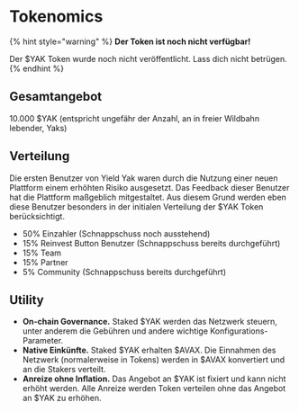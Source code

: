 # Tokenomics

{% hint style="warning" %}
**Der Token ist noch nicht verfügbar!**

Der $YAK Token wurde noch nicht veröffentlicht. Lass dich nicht betrügen.
{% endhint %}

## Gesamtangebot

10.000 $YAK \(entspricht ungefähr der Anzahl, an in freier Wildbahn lebender, Yaks\)

## Verteilung

Die ersten Benutzer von Yield Yak waren durch die Nutzung einer neuen Plattform einem erhöhten Risiko ausgesetzt. Das Feedback dieser Benutzer hat die Plattform maßgeblich mitgestaltet. Aus diesem Grund werden eben diese Benutzer besonders in der initialen Verteilung der $YAK Token berücksichtigt.

* 50% Einzahler \(Schnappschuss noch ausstehend\)
* 15% Reinvest Button Benutzer \(Schnappschuss bereits durchgeführt\)
* 15% Team
* 15% Partner
* 5% Community \(Schnappschuss bereits durchgeführt\)

## Utility

* **On-chain Governance.** Staked $YAK werden das Netzwerk steuern,  unter anderem die Gebühren und andere wichtige Konfigurations-Parameter.
* **Native Einkünfte.** Staked $YAK erhalten $AVAX.  Die Einnahmen des Netzwerk \(normalerweise in Tokens\) werden in $AVAX konvertiert und an die Stakers verteilt.
* **Anreize ohne Inflation.** Das Angebot an $YAK ist fixiert und kann nicht erhöht werden. Alle Anreize werden Token verteilen ohne das Angebot an $YAK zu erhöhen.


